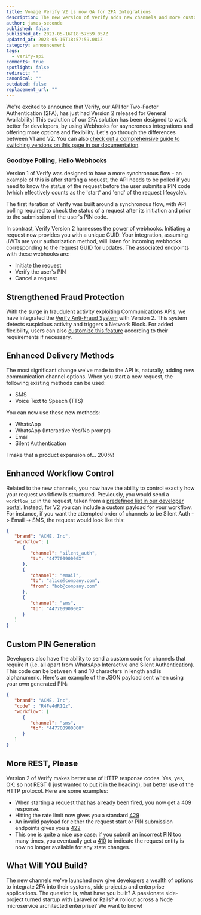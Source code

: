 ```yaml
---
title: Vonage Verify V2 is now GA for 2FA Integrations
description: The new version of Verify adds new channels and more customisation
author: james-seconde
published: false
published_at: 2023-05-16T18:57:59.057Z
updated_at: 2023-05-16T18:57:59.081Z
category: announcement
tags:
  - verify-api
comments: true
spotlight: false
redirect: ""
canonical: ""
outdated: false
replacement_url: ""
---
```

We're excited to announce that Verify, our API for Two-Factor Authentication (2FA), has just had Version 2 released for General Availability! This evolution of our 2FA solution has been designed to work better for developers, by using Webhooks for asyncronous integrations and offering more options and flexibility. Let's go through the differences between V1 and V2. You can also [check out a comprehensive guide to switching versions on this page in our documentation](https://developer.vonage.com/en/verify/verify-v2/guides/verify-migration-guide).

### Goodbye Polling, Hello Webhooks

Version 1 of Verify was designed to have a more synchronous flow - an example of this is after starting a request, the API needs to be polled if you need to know the status of the request before the user submits a PIN code (which effectively counts as the 'start' and 'end' of the request lifecycle).

The first iteration of Verify was built around a synchronous flow, with API polling required to check the status of a request after its initiation and prior to the submission of the user's PIN code.

In contrast, Verify Version 2 harnesses the power of webhooks. Initiating a request now provides you with a unique GUID. Your integration, assuming JWTs are your authorization method, will listen for incoming webhooks corresponding to the request GUID for updates. The associated endpoints with these webhooks are:

-   Initiate the request
-   Verify the user's PIN
-   Cancel a request

## Strengthened Fraud Protection

With the surge in fraudulent activity exploiting Communications APIs, we have integrated the [Verify Anti-Fraud System](https://developer.vonage.com/en/verify/verify-v2/guides/v2-anti-fraud) with Version 2. This system detects suspicious activity and triggers a Network Block. For added flexibility, users can also [customize this feature](https://developer.vonage.com/en/verify/verify-v2/guides/v2-anti-fraud) according to their requirements if necessary.

## Enhanced Delivery Methods

The most significant change we've made to the API is, naturally, adding new communication channel options. When you start a new request, the following existing methods can be used:

* SMS
* Voice Text to Speech (TTS)

You can now use these new methods:

- WhatsApp
- WhatsApp (Interactive Yes/No prompt)
- Email
- Silent Authentication

I make that a product expansion of... 200%!

## Enhanced Workflow Control

Related to the new channels, you now have the ability to control exactly how your request workflow is structured. Previously, you would send a `workflow_id` in the request, taken from a [predefined list in our developer portal](https://developer.vonage.com/en/verify/guides/workflows-and-events). Instead, for V2 you can include a custom payload for your workflow. For instance, if you want the attempted order of channels to be Silent Auth -> Email -> SMS, the request would look like this:

```json
{
   "brand": "ACME, Inc",
   "workflow": [
      {
         "channel": "silent_auth",
         "to": "44770090000X"
      },
	  {
         "channel": "email",
         "to": "alice@company.com",
         "from": "bob@company.com"
      },
      {
         "channel": "sms",
         "to": "44770090000X"
      }
   ]
}
```

## Custom PIN Generation

Developers also have the ability to send a custom code for channels that require it (i.e. all apart from WhatsApp Interactive and Silent Authentication). This code can be between 4 and 10 characters in length and is alphanumeric. Here's an example of the JSON payload sent when using your own generated PIN:

```json
{
   "brand": "ACME, Inc",
   "code" : "R4Fe4dR1Qz",
   "workflow": [
      {
         "channel": "sms",
         "to": "447700900000"
      }
   ]
}
```

## More REST, Please

Version 2 of Verify makes better use of HTTP response codes. Yes, yes, OK: so not REST (I just wanted to put it in the heading), but better use of the HTTP protocol. Here are some examples:

- When starting a request that has already been fired, you now get a [409](https://developer.mozilla.org/en-US/docs/Web/HTTP/Status/409) response.
- Hitting the rate limit now gives you a standard [429](https://developer.mozilla.org/en-US/docs/Web/HTTP/Status/429)
- An invalid payload for either the request start or PIN submission endpoints gives you a [422](https://developer.mozilla.org/en-US/docs/Web/HTTP/Status/422)
- This one is quite a nice use case: if you submit an incorrect PIN too many times, you eventually get a [410](https://developer.mozilla.org/en-US/docs/Web/HTTP/Status/410) to indicate the request entity is now no longer available for any state changes.

## What Will YOU Build?

The new channels we've launched now give developers a wealth of options to integrate 2FA into their systems, side project,s and enterprise applications. The question is, what have you built? A passionate side-project turned startup with Laravel or Rails? A rollout across a Node microservice architected enterprise? We want to know! 